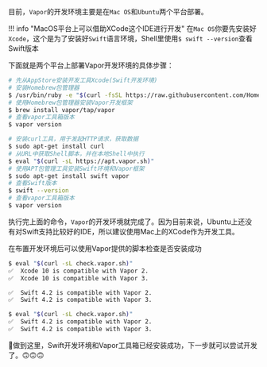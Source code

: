 目前，`Vapor`的开发环境主要是在`Mac OS`和`Ubuntu`两个平台部署。

!!! info "MacOS平台上可以借助XCode这个IDE进行开发"
    在`Mac OS`你要先安装好`Xcode`，这个是为了安装好`Swift`语言环境，Shell里使用`$ swift --version`查看Swift版本


下面就是两个平台上部署Vapor开发环境的具体步骤：

```bash tab="MacOS"
# 先从AppStore安装开发工具Xcode(Swift开发环境)
# 安装Homebrew包管理器
$ /usr/bin/ruby -e "$(curl -fsSL https://raw.githubusercontent.com/Homebrew/install/master/install)"
# 使用Homebrew包管理器安装Vapor开发框架
$ brew install vapor/tap/vapor
# 查看vapor工具箱版本
$ vapor version
```

```bash tab="Ubuntu"
# 安装curl工具，用于发起HTTP请求，获取数据
$ sudo apt-get install curl
# 从URL中获取Shell脚本，并在本地Shell中执行
$ eval "$(curl -sL https://apt.vapor.sh)"
# 使用APT包管理工具安装Swift环境和Vapor框架
$ sudo apt-get install swift vapor
# 查看Swift版本
$ swift --version
# 查看vapor工具箱版本
$ vapor version
```

执行完上面的命令，`Vapor`的开发环境就完成了。因为目前来说，Ubuntu上还没有对Swift支持比较好的IDE，所以建议使用Mac上的XCode作为开发工具。

在布置开发环境后可以使用Vapor提供的脚本检查是否安装成功

```bash tab="MacOS"
$ eval "$(curl -sL check.vapor.sh)"
✅  Xcode 10 is compatible with Vapor 2.
✅  Xcode 10 is compatible with Vapor 3.

✅  Swift 4.2 is compatible with Vapor 2.
✅  Swift 4.2 is compatible with Vapor 3.
```

```bash tab="Ubuntu"
$ eval "$(curl -sL check.vapor.sh)"
✅  Swift 4.2 is compatible with Vapor 2.
✅  Swift 4.2 is compatible with Vapor 3.
```

做到这里，Swift开发环境和Vapor工具箱已经安装成功，下一步就可以尝试开发了。🙃🙃🙃